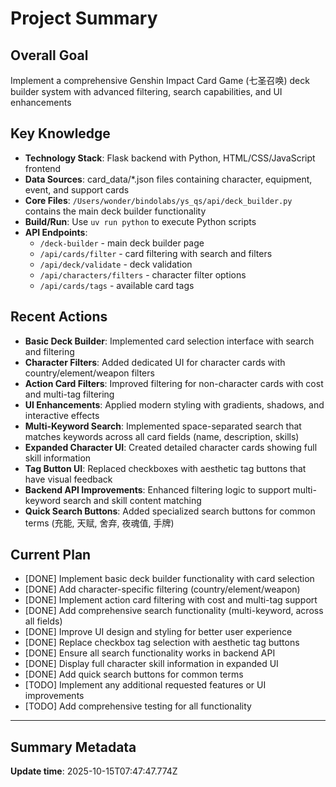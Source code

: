 # Project Summary

## Overall Goal
Implement a comprehensive Genshin Impact Card Game (七圣召唤) deck builder system with advanced filtering, search capabilities, and UI enhancements

## Key Knowledge
- **Technology Stack**: Flask backend with Python, HTML/CSS/JavaScript frontend
- **Data Sources**: card_data/*.json files containing character, equipment, event, and support cards
- **Core Files**: `/Users/wonder/bindolabs/ys_qs/api/deck_builder.py` contains the main deck builder functionality
- **Build/Run**: Use `uv run python` to execute Python scripts
- **API Endpoints**: 
  - `/deck-builder` - main deck builder page
  - `/api/cards/filter` - card filtering with search and filters
  - `/api/deck/validate` - deck validation
  - `/api/characters/filters` - character filter options
  - `/api/cards/tags` - available card tags

## Recent Actions
- **Basic Deck Builder**: Implemented card selection interface with search and filtering
- **Character Filters**: Added dedicated UI for character cards with country/element/weapon filters
- **Action Card Filters**: Improved filtering for non-character cards with cost and multi-tag filtering
- **UI Enhancements**: Applied modern styling with gradients, shadows, and interactive effects
- **Multi-Keyword Search**: Implemented space-separated search that matches keywords across all card fields (name, description, skills)
- **Expanded Character UI**: Created detailed character cards showing full skill information
- **Tag Button UI**: Replaced checkboxes with aesthetic tag buttons that have visual feedback
- **Backend API Improvements**: Enhanced filtering logic to support multi-keyword search and skill content matching
- **Quick Search Buttons**: Added specialized search buttons for common terms (充能, 天赋, 舍弃, 夜魂值, 手牌)

## Current Plan
- [DONE] Implement basic deck builder functionality with card selection
- [DONE] Add character-specific filtering (country/element/weapon)
- [DONE] Implement action card filtering with cost and multi-tag support
- [DONE] Add comprehensive search functionality (multi-keyword, across all fields)
- [DONE] Improve UI design and styling for better user experience
- [DONE] Replace checkbox tag selection with aesthetic tag buttons
- [DONE] Ensure all search functionality works in backend API
- [DONE] Display full character skill information in expanded UI
- [DONE] Add quick search buttons for common terms
- [TODO] Implement any additional requested features or UI improvements
- [TODO] Add comprehensive testing for all functionality

---

## Summary Metadata
**Update time**: 2025-10-15T07:47:47.774Z 
